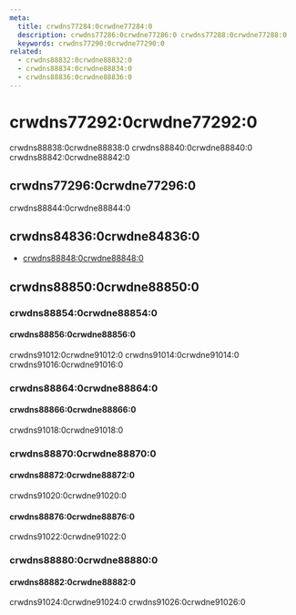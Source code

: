 ```yaml
---
meta:
  title: crwdns77284:0crwdne77284:0
  description: crwdns77286:0crwdne77286:0 crwdns77288:0crwdne77288:0
  keywords: crwdns77290:0crwdne77290:0
related:
  - crwdns88832:0crwdne88832:0
  - crwdns88834:0crwdne88834:0
  - crwdns88836:0crwdne88836:0
---
```


# crwdns77292:0crwdne77292:0

crwdns88838:0crwdne88838:0 crwdns88840:0crwdne88840:0 crwdns88842:0crwdne88842:0

<entry-ad />

## crwdns77296:0crwdne77296:0

crwdns88844:0crwdne88844:0

<usage name="v-banner" />

## crwdns84836:0crwdne84836:0

- [crwdns88848:0crwdne88848:0](crwdns88846:0crwdne88846:0)

## crwdns88850:0crwdne88850:0

### crwdns88854:0crwdne88854:0

#### crwdns88856:0crwdne88856:0

crwdns91012:0crwdne91012:0 crwdns91014:0crwdne91014:0 crwdns91016:0crwdne91016:0

<example file="v-banner/prop-single-line" />

### crwdns88864:0crwdne88864:0

#### crwdns88866:0crwdne88866:0

crwdns91018:0crwdne91018:0

<example file="v-banner/event-icon-click" />

### crwdns88870:0crwdne88870:0

#### crwdns88872:0crwdne88872:0

crwdns91020:0crwdne91020:0

<example file="v-banner/slot-actions" />

#### crwdns88876:0crwdne88876:0

crwdns91022:0crwdne91022:0

<example file="v-banner/slot-icon" />

### crwdns88880:0crwdne88880:0

#### crwdns88882:0crwdne88882:0

crwdns91024:0crwdne91024:0 crwdns91026:0crwdne91026:0

<example file="v-banner/misc-two-line" />

<backmatter />
